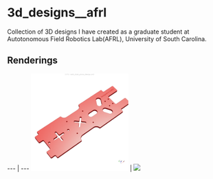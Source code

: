 # 3d_designs__afrl
Collection of 3D designs I have created as a graduate student at Autotonomous Field Robotics Lab(AFRL), University of South Carolina.

## Renderings

--- | ---
<img src="./usbl_fish_plate/rendering.png" width="45%" > | <img src="./usbl_fish_transducer_holder.png" width="45%">

